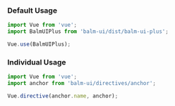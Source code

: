 ### Default Usage

```js
import Vue from 'vue';
import BalmUIPlus from 'balm-ui/dist/balm-ui-plus';

Vue.use(BalmUIPlus);
```

### Individual Usage

```js
import Vue from 'vue';
import anchor from 'balm-ui/directives/anchor';

Vue.directive(anchor.name, anchor);
```
